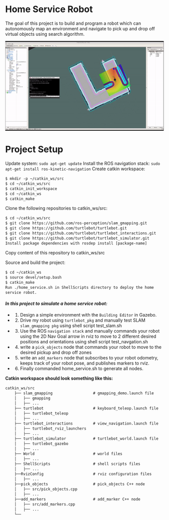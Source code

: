 # Home Service Robot

The goal of this project is to build and program a robot which can autonomously map an environment and navigate to pick up and drop off virtual objects using search algorithm.
 
 ![Robot going to pickup then drop_off](pickup_Dropoff.gif)

# Project Setup
Update system: `sudo apt-get update`
Install the ROS navigation stack: `sudo apt-get install ros-kinetic-navigation`
Create catkin workspace:
```
$ mkdir -p ~/catkin_ws/src
$ cd ~/catkin_ws/src
$ catkin_init_workspace
$ cd ~/catkin_ws
$ catkin_make
```
Clone the following repositories to catkin_ws/src:
```
$ cd ~/catkin_ws/src
$ git clone https://github.com/ros-perception/slam_gmapping.git
$ git clone https://github.com/turtlebot/turtlebot.git
$ git clone https://github.com/turtlebot/turtlebot_interactions.git
$ git clone https://github.com/turtlebot/turtlebot_simulator.git
Install package dependencies with rosdep install [package-name]
```
Copy content of this repository to catkin_ws/src

Source and build the project:
```
$ cd ~/catkin_ws
$ source devel/setup.bash
$ catkin_make
Run ./home_service.sh in ShellScripts directory to deploy the home service robot.
```
#### ***In this project to simulate a home service robot:***
* 1. Design a simple environment with the `Building Editor` in Gazebo.
* 2. Drive my robot using `turtlebot_pkg` and manually test SLAM `slam_gmapping pkg` using shell script test_slam.sh
* 3. Use the ROS `navigation stack` and manually commands your robot using the 2D Nav Goal arrow in rviz to move to 2 different desired positions and orientations using shell script test_navgation.sh
* 4. write a `pick_objects` node that commands your robot to move to the desired pickup and drop off zones 
* 5. write an `add_markers` node that subscribes to your robot odometry, keeps track of your robot pose, and publishes markers to rviz.
* 6. Finally commanded home_service.sh to generate all nodes. 


**Catkin workspace should look something like this:**
```
catkin_ws/src
    ├── slam_gmapping                  # gmapping_demo.launch file                   
    │   ├── gmapping
    │   ├── ...
    ├── turtlebot                      # keyboard_teleop.launch file
    │   ├── turtlebot_teleop
    │   ├── ...
    ├── turtlebot_interactions         # view_navigation.launch file      
    │   ├── turtlebot_rviz_launchers
    │   ├── ...
    ├── turtlebot_simulator            # turtlebot_world.launch file 
    │   ├── turtlebot_gazebo
    │   ├── ...
    ├── World                          # world files
    │   ├── ...
    ├── ShellScripts                   # shell scripts files
    │   ├── ...
    ├──RvizConfig                      # rviz configuration files
    │   ├── ...
    ├──pick_objects                    # pick_objects C++ node
    │   ├── src/pick_objects.cpp
    │   ├── ...
    ├──add_markers                     # add_marker C++ node
    │   ├── src/add_markers.cpp
    │   ├── ...
    └──
```
